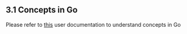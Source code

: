 ## 3.1 Concepts in Go


Please refer to [this](https://build.go.cd/go/help/concepts_in_go.html) user documentation to understand concepts in Go
